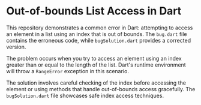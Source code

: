 # Out-of-bounds List Access in Dart

This repository demonstrates a common error in Dart: attempting to access an element in a list using an index that is out of bounds.  The `bug.dart` file contains the erroneous code, while `bugSolution.dart` provides a corrected version.

The problem occurs when you try to access an element using an index greater than or equal to the length of the list.  Dart's runtime environment will throw a `RangeError` exception in this scenario.

The solution involves careful checking of the index before accessing the element or using methods that handle out-of-bounds access gracefully.  The `bugSolution.dart` file showcases safe index access techniques.